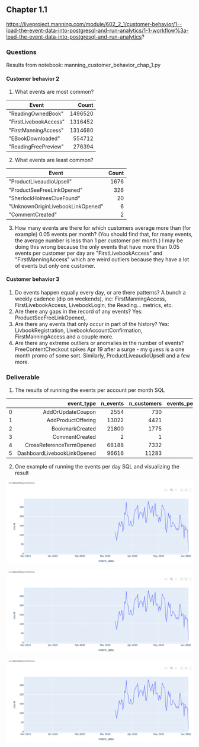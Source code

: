 ## Chapter 1.1
https://liveproject.manning.com/module/602_2_1/customer-behavior/1--load-the-event-data-into-postgresql-and-run-analytics/1-1-workflow%3a-load-the-event-data-into-postgresql-and-run-analytics?

### Questions
Results from notebook: manning_customer_behavior_chap_1.py

#### Customer behavior 2

1. What events are most common?

| Event                 | Count   |
|-----------------------|---------:|
| "ReadingOwnedBook"    | 1496520 |
| "FirstLivebookAccess" | 1316452 |
| "FirstManningAccess"  | 1314680 |
| "EBookDownloaded"     | 554712  |
| "ReadingFreePreview"  | 276394  |

2. What events are least common?

| Event                             | Count |
|-----------------------------------|-------:|
| "ProductLiveaudioUpsell"          | 1676  |
| "ProductSeeFreeLinkOpened"        | 326   |
| "SherlockHolmesClueFound"         | 20    |
| "UnknownOriginLivebookLinkOpened" | 6     |
| "CommentCreated"                  | 2     |

3. How many events are there for which customers average more than (for example) 0.05 events per month? (You should find that, for many events, the average number is less than 1 per customer per month.)
    I may be doing this wrong because the only events that have more than 0.05 events per customer per day are "FirstLivebookAccess" and 
    "FirstManningAccess" which are weird outliers because they have a lot of events but only one customer.

#### Customer behavior 3
1. Do events happen equally every day, or are there patterns?
    A bunch a weekly cadence (dip on weekends), inc: FirstManningAccess, FirstLivebookAccess, LivebookLogin, the Reading... metrics, etc.
2. Are there any gaps in the record of any events?
    Yes: ProductSeeFreeLinkOpened,.
3. Are there any events that only occur in part of the history?
    Yes: LivbookRegistration, LivebookAccountConfirmation, FirstManningAccess and a couple more.
4. Are there any extreme outliers or anomalies in the number of events?
    FreeContentCheckout spikes Apr 19 after a surge - my guess is a one month promo of some sort. Similarly, ProductLiveaudioUpsell and a few more.

### Deliverable
1. The results of running the events per account per month SQL

|   |                  event_type | n_events | n_customers | events_per_cust |  n_month | events_per_cust_per_mon |
|--:|----------------------------:|---------:|------------:|----------------:|---------:|------------------------:|
| 0 |           AddOrUpdateCoupon |     2554 |         730 |               3 | 6.678571 |                0.000573 |
| 1 |          AddProductOffering |    13022 |        4421 |               2 | 6.678571 |                0.000382 |
| 2 |             BookmarkCreated |    21800 |        1775 |              12 | 6.678571 |                0.002292 |
| 3 |              CommentCreated |        2 |           1 |               2 | 6.678571 |                0.000382 |
| 4 |    CrossReferenceTermOpened |    68188 |        7332 |               9 | 6.678571 |                0.001719 |
| 5 | DashboardLivebookLinkOpened |    96616 |       11283 |               8 | 6.678571 |                0.001528 |

2. One example of running the events per day SQL and visualizing the result

![Metric by day](/chap1_eventy_by_day.png)

<img src="/chap1_eventy_by_day.png" alt="Getting started" />

![image info](./chap1_eventy_by_day.png)
